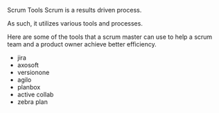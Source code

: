 Scrum Tools Scrum is a results driven process.

As such, it utilizes various tools and processes.

Here are some of the tools that a scrum master can use to help a scrum team and a product owner achieve better efficiency.

- jira 
- axosoft 
- versionone
- agilo
- planbox
- active collab
- zebra plan